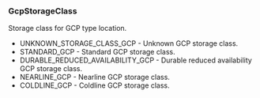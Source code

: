### GcpStorageClass
Storage class for GCP type location.

- UNKNOWN_STORAGE_CLASS_GCP - Unknown GCP storage class.
- STANDARD_GCP - Standard GCP storage class.
- DURABLE_REDUCED_AVAILABILITY_GCP - Durable reduced availability GCP storage class.
- NEARLINE_GCP - Nearline GCP storage class.
- COLDLINE_GCP - Coldline GCP storage class.
